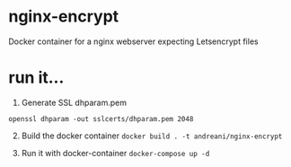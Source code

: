 # nginx-encrypt
Docker container for a nginx webserver expecting Letsencrypt files

# run it...

1. Generate SSL dhparam.pem

`openssl dhparam -out sslcerts/dhparam.pem 2048`

2. Build the docker container
`docker build . -t andreani/nginx-encrypt`

3. Run it with docker-container
`docker-compose up -d`
